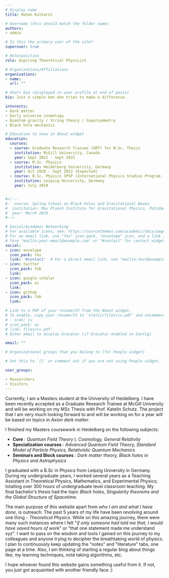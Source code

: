 ```yaml
---
# Display name
title: Rohan Kulkarni

# Username (this should match the folder name)
authors:
- admin

# Is this the primary user of the site?
superuser: true

# Role/position
role: Aspiring Theoretical Physicist

# Organizations/Affiliations
organizations:
- name:
  url: ""

# Short bio (displayed in user profile at end of posts)
bio: Just a simple man who tries to make a difference.

interests:
- Dark matter
- Early universe cosmology
- Quantum gravity / String theory / Supersymmetry
- Black hole mechanics

# Education to show in About widget
education:
  courses:
  - course: Graduate Research Trainee (GRT) for M.Sc. Thesis
    institution: McGill University, Canada
    year: Sept 2021 - Sept 2022
  - course: M.Sc. Physics
    institution: Heidelberg University, Germany
    year: Oct 2020 - Sept 2022 (Expected)
  - course: B.Sc. Physics IPSP (International Physics Studies Program - IPSP)
    institution: Leipzig University, Germany
    year: July 2019


#<!---
#-  course: Spring School on Black holes and Gravitational Waves
#  institution: Max Planck Institute for Gravitational Physics, Potsdam, Germany
#  year: March 2019
#-->

# Social/Academic Networking
# For available icons, see: https://sourcethemes.com/academic/docs/page-builder/#icons
# For an email link, use "fas" icon pack, "envelope" icon, and a link in the
# form "mailto:your-email@example.com" or "#contact" for contact widget.
social:
- icon: envelope
  icon_pack: fas
  link: '#contact'  # For a direct email link, use "mailto:test@example.org".
- icon: twitter
  icon_pack: fab
  link:
- icon: google-scholar
  icon_pack: ai
  link:
- icon: github
  icon_pack: fab
  link:

# Link to a PDF of your resume/CV from the About widget.
# To enable, copy your resume/CV to `static/files/cv.pdf` and uncomment the lines below.
# - icon: cv
# icon_pack: ai
# link: files/cv.pdf
# Enter email to display Gravatar (if Gravatar enabled in Config)

email: ""

# Organizational groups that you belong to (for People widget)

# Set this to `[]` or comment out if you are not using People widget.

user_groups:

- Researchers
- Visitors
---
```


Currently, I am a Masters student at the University of Heidelberg. I have been recently accepted as a Graduate Research Trainee at McGill University and will be working on my MSc Thesis with Prof. Katelin Schutz. The project that I am very much looking forward to and will be working on for a year will be based on topics in *Axion dark matter*.

 I finished my Masters coursework in Heidelberg on the following subjects:
- **Core** : *Quantum Field Theory I, Cosmology, General Relativity*
- **Specialization courses** : *Advanced Quantum Field Theory, Standard Model of Particle Physics, Relativistic Quantum Mechanics* 
- **Seminars and Block courses** : *Dark matter theory, Black holes in Physics and Astrophysics*

I graduated with a B.Sc in Physics from Leipzig University in Germany. During my undergraduate years, I worked several years as a Teaching Assistant in Theoretical Physics, Mathematics, and Experimental Physics; totalling over 300 hours of undergraduate level classroom teaching. My final bachelor’s thesis had the topic *Black holes, Singularity theorems and the Global Structure of Spacetime*.

The main purpose of this website apart from *who I am and what I have done*, is outreach. The past 5 years of my life have been revolving around one thing - _Theoretical Physics_. While on this amazing journey, there were many such instances where I felt "*if only someone had told me that, I would have saved hours of work*" or "that one statement made me understand xyz". I want to pass on the wisdom and tools I gained on this journey to my colleagues and anyone trying to decipher the breathtaking world of physics. I plan to continuously keep updating the "notes" and "literature" tabs, one page at a time. Also, I am thinking of starting a regular blog about things like, my learning techniques, note taking algorithms, etc.

I hope whoever found this website gains something useful from it. If not, you just got acquainted with another friendly face :) 


<!--- Nelson Bighetti is a professor of artificial intelligence at the Stanford AI Lab. His research interests include distributed robotics, mobile computing and programmable matter. He leads the Robotic Neurobiology group, which develops self-reconfiguring robots, systems of self-organizing robots, and mobile sensor networks. -->

